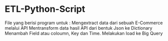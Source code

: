 # ETL-Python-Script
File yang berisi program untuk :
Mengextract data dari sebuah E-Commerce melalui API
Mentransform data hasil API dari bentuk Json ke Dictionary
Menambah Field atau coloumn, Key dan Time.
Melakukan load ke Big Query
